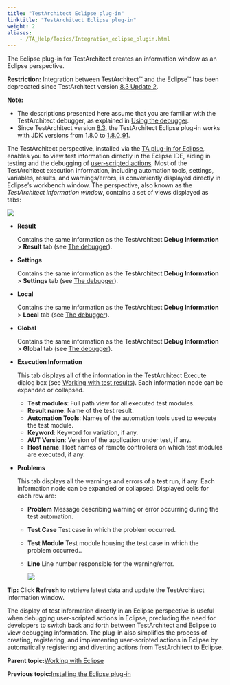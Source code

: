 ```yaml
--- 
title: "TestArchitect Eclipse plug-in"
linktitle: "TestArchitect Eclipse plug-in"
weight: 2
aliases: 
    - /TA_Help/Topics/Integration_eclipse_plugin.html
---
```


The Eclipse plug-in for TestArchitect creates an information window as an Eclipse perspective.

**Restriction:** Integration between TestArchitect™ and the Eclipse™ has been deprecated since TestArchitect version [8.3 Update 2](/TA_ReleaseNotes/DITA_source/Whats_New_8.3_update_2.html).

**Note:**

-   The descriptions presented here assume that you are familiar with the TestArchitect debugger, as explained in [Using the debugger](Debugging_the_debugger.html).
-   Since TestArchitect version [8.3](/TA_ReleaseNotes/DITA_source/Whats_New_Windows_8.3.html), the TestArchitect Eclipse plug-in works with JDK versions from 1.8.0 to [1.8.0\_91](http://www.oracle.com/technetwork/java/javase/8u91-relnotes-2949462.html).

The TestArchitect perspective, installed via the [TA plug-in for Eclipse](Integration_install_eclipse_plugin.html), enables you to view test information directly in the Eclipse IDE, aiding in testing and the debugging of [user-scripted actions](/TA_Glossary/Topics/glossaryScriptedAction.html). Most of the TestArchitect execution information, including automation tools, settings, variables, results, and warnings/errors, is conveniently displayed directly in Eclipse’s workbench window. The perspective, also known as the *TestArchitect information window*, contains a set of views displayed as tabs:

![](/images//Images/Eclipse_plugin_execution_info_tab.png)

-   **Result**

    Contains the same information as the TestArchitect **Debug Information** \> **Result** tab \(see [The debugger](Debugging_the_debugger.html#section_fzj_jjk_dl)\).

-   **Settings**

    Contains the same information as the TestArchitect **Debug Information** \> **Settings** tab \(see [The debugger](Debugging_the_debugger.html#section_fzj_jjk_dl)\).

-   **Local**

    Contains the same information as the TestArchitect **Debug Information** \> **Local** tab \(see [The debugger](Debugging_the_debugger.html#section_fzj_jjk_dl)\).

-   **Global**

    Contains the same information as the TestArchitect **Debug Information** \> **Global** tab \(see [The debugger](Debugging_the_debugger.html#section_fzj_jjk_dl)\).

-   **Execution Information**

    This tab displays all of the information in the TestArchitect Execute dialog box \(see [Working with test results](Test_result.html)\). Each information node can be expanded or collapsed.

    -   **Test modules**: Full path view for all executed test modules.
    -   **Result name**: Name of the test result.
    -   **Automation Tools**: Names of the automation tools used to execute the test module.
    -   **Keyword**: Keyword for variation, if any.
    -   **AUT Version**: Version of the application under test, if any.
    -   **Host name**: Host names of remote controllers on which test modules are executed, if any.
-   **Problems**

    This tab displays all the warnings and errors of a test run, if any. Each information node can be expanded or collapsed. Displayed cells for each row are:

    -   **Problem** Message describing warning or error occurring during the test automation.
    -   **Test Case** Test case in which the problem occurred.
    -   **Test Module** Test module housing the test case in which the problem occurred..
    -   **Line** Line number responsible for the warning/error.

        ![](/images//Images/Eclipse_plugin_problems_tab.png)


**Tip:** Click **Refresh** to retrieve latest data and update the TestArchitect information window.

The display of test information directly in an Eclipse perspective is useful when debugging user-scripted actions in Eclipse, precluding the need for developers to switch back and forth between TestArchitect and Eclipse to view debugging information. The plug-in also simplifies the process of creating, registering, and implementing user-scripted actions in Eclipse by automatically registering and diverting actions from TestArchitect to Eclipse.

**Parent topic:**[Working with Eclipse](/TA_Help/Topics/Integration_eclipse_intro.html)

**Previous topic:**[Installing the Eclipse plug-in](/TA_Help/Topics/Integration_install_eclipse_plugin.html)

